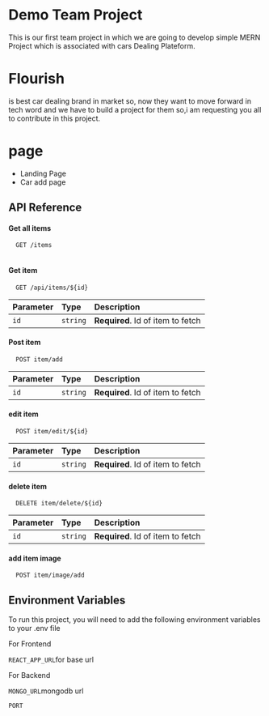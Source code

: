 
# Demo Team Project

This is our first team project in which we are going to develop simple MERN Project which is associated with cars Dealing Plateform.

# Flourish 
is best car dealing brand in market so, now they want to move forward in tech word and we have to build a project for them so,i am requesting you all to contribute in this project.

# page

- Landing Page
- Car add page






## API Reference

#### Get all items

```http
  GET /items
  
```


#### Get item

```http
  GET /api/items/${id}
```

| Parameter | Type     | Description                       |
| :-------- | :------- | :-------------------------------- |
| `id`      | `string` | **Required**. Id of item to fetch |


#### Post item

```http
  POST item/add
```

| Parameter | Type     | Description                       |
| :-------- | :------- | :-------------------------------- |
| `id`      | `string` | **Required**. Id of item to fetch |

#### edit item

```http
  POST item/edit/${id}
```

| Parameter | Type     | Description                       |
| :-------- | :------- | :-------------------------------- |
| `id`      | `string` | **Required**. Id of item to fetch |

#### delete item

```http
  DELETE item/delete/${id}
```

| Parameter | Type     | Description                       |
| :-------- | :------- | :-------------------------------- |
| `id`      | `string` | **Required**. Id of item to fetch |

#### add item image

```http
  POST item/image/add
```










## Environment Variables

To run this project, you will need to add the following environment variables to your .env file

For Frontend 

`REACT_APP_URL`for base url

For Backend 

`MONGO_URL`mongodb url

`PORT`

